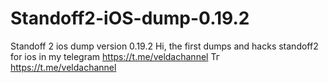 # Standoff2-iOS-dump-0.19.2
Standoff 2 ios dump version 0.19.2
Hi, the first dumps and hacks standoff2 for ios in my telegram https://t.me/veldachannel 
Тг https://t.me/veldachannel
